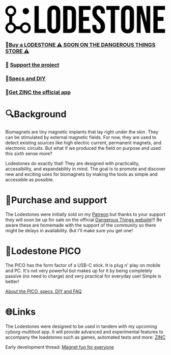 
![Logo](https://github.com/AxelFougues/Lodestone-biomagnet-tools/blob/main/Logo/LodestoneWithNameAndBackground.png?raw=true)

### 🛒[Buy a LODESTONE ⚠️ SOON ON THE DANGEROUS THINGS STORE ⚠️](https://dangerousthings.com/)
### 💚 [Support the project](https://www.patreon.com/AxelFougues)
### 🔧[Specs and DIY](https://github.com/AxelFougues/Lodestone-biomagnet-tools/wiki)
### 📲[Get ZINC the official app](https://play.google.com/store/apps/details?id=com.AzApps.ZINC)


# 🔍Background
Biomagnets are tiny magnetic implants that lay right under the skin. They can be stimulated by external magnetic fields. For now, they are used to detect existing sources like high electric current, permanent magnets, and electronic circuits. But what if we produced the field on purpose and used this sixth sense more?

Lodestones do exactly that! They are designed with practicality, accessibility, and expandability in mind. The goal is to promote and discover new and exciting uses for biomagnets by making the tools as simple and accessible as possible.

# 💚Purchase and support
The Lodestones were initially sold on my [Patreon](https://www.patreon.com/AxelFougues) but thanks to your support they will soon be up for sale on the official [Dangerous Things website](https://dangerousthings.com/)!!!
Be aware these are homemade with the support of the community so there might be delays in availability. But I'll make sure you get one!

# 🧲Lodestone PICO
 The PICO has the form factor of a USB-C stick. It is plug n' play on mobile and PC. It's not very powerful but makes up for it by being completely passive (no need to charge) and very practical for everyday use! Simple is better!
 
 [About the PICO, specs, DIY and FAQ](https://github.com/AxelFougues/Lodestone-biomagnet-tools/wiki/The-PICO)

# 🌐Links

 The Lodestones were designed to be used in tandem with my upcoming cyborg-multitool app. It will provide advanced and experimental features to accompany the loadstones such as games, automated tests and more: [ZINC]([https://forum.dangerousthings.com/t/android-nfc-cyborg-multitool-development/17772](https://github.com/AxelFougues/ZINC-public-resources))

 Early development thread: [Magnet fun for everyone](https://forum.dangerousthings.com/t/finger-magnet-fun-for-everyone/18642)
